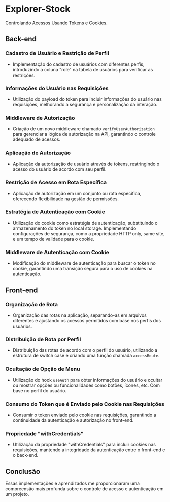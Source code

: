 # Explorer-Stock
Controlando Acessos Usando Tokens e Cookies.

## Back-end

### Cadastro de Usuário e Restrição de Perfil
- Implementação do cadastro de usuários com diferentes perfis, introduzindo a coluna "role" na tabela de usuários para verificar as restrições.

### Informações do Usuário nas Requisições
- Utilização do payload do token para incluir informações do usuário nas requisições, melhorando a segurança e personalização da interação.

### Middleware de Autorização
- Criação de um novo middleware chamado `verifyUserAuthorization` para gerenciar a lógica de autorização na API, garantindo o controle adequado de acessos.

### Aplicação de Autorização
- Aplicação da autorização de usuário através de tokens, restringindo o acesso do usuário de acordo com seu perfil.

### Restrição de Acesso em Rota Específica
- Aplicação de autorização em um conjunto ou rota específica, oferecendo flexibilidade na gestão de permissões.

### Estratégia de Autenticação com Cookie
- Utilização do cookie como estratégia de autenticação, substituindo o armazenamento do token no local storage. Implementando configurações de segurança, como a propriedade HTTP only, same site, e um tempo de validade para o cookie.

### Middleware de Autenticação com Cookie
- Modificação do middleware de autenticação para buscar o token no cookie, garantindo uma transição segura para o uso de cookies na autenticação.

## Front-end

### Organização de Rota
- Organização das rotas na aplicação, separando-as em arquivos diferentes e ajustando os acessos permitidos com base nos perfis dos usuários.

### Distribuição de Rota por Perfil
- Distribuição das rotas de acordo com o perfil do usuário, utilizando a estrutura de switch case e criando uma função chamada `accessRoute`.

### Ocultação de Opção de Menu
- Utilização do hook `useAuth` para obter informações do usuário e ocultar ou mostrar opções ou funcionalidades como botões, ícones, etc. Com base no perfil do usuário.

### Consumo do Token que é Enviado pelo Cookie nas Requisições
- Consumir o token enviado pelo cookie nas requisições, garantindo a continuidade da autenticação e autorização no front-end.

### Propriedade "withCredentials"
- Utilização da propriedade "withCredentials" para incluir cookies nas requisições, mantendo a integridade da autenticação entre o front-end e o back-end.

## Conclusão
Essas implementações e aprendizados me proporcionaram uma compreensão mais profunda sobre o controle de acesso e autenticação em um projeto.